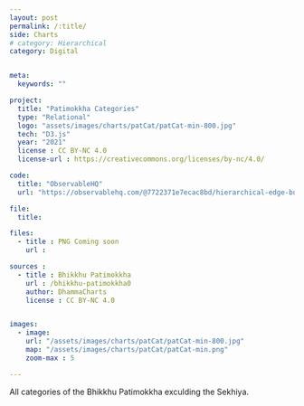 ```yaml
---
layout: post
permalink: /:title/
side: Charts
# category: Hierarchical
category: Digital


meta:
  keywords: ""

project:
  title: "Patimokkha Categories"
  type: "Relational"
  logo: "assets/images/charts/patCat/patCat-min-800.jpg"
  tech: "D3.js"
  year: "2021"
  license : CC BY-NC 4.0
  license-url : https://creativecommons.org/licenses/by-nc/4.0/

code:
  title: "ObservableHQ"
  url: "https://observablehq.com/@7722371e7ecac8bd/hierarchical-edge-bundling-patimokkha-by-cat-with-ring-ii?"

file:
  title:

files:
  - title : PNG Coming soon
    url :

sources :
  - title : Bhikkhu Patimokkha
    url : /bhikkhu-patimokkha0
    author: DhammaCharts
    license : CC BY-NC 4.0


images:
  - image:
    url: "/assets/images/charts/patCat/patCat-min-800.jpg"
    map: "/assets/images/charts/patCat/patCat-min.png"
    zoom-max : 5

---
```

All categories of the Bhikkhu Patimokkha exculding the Sekhiya.

